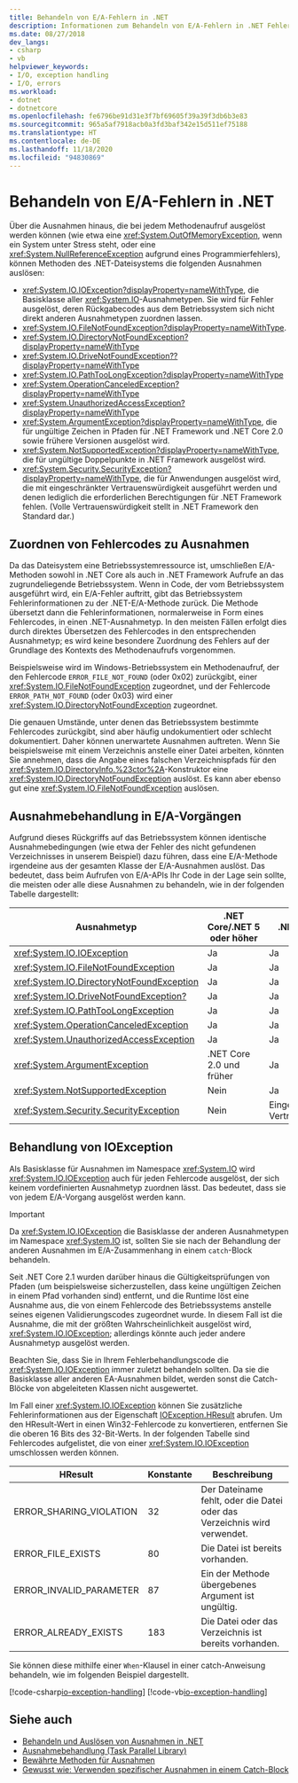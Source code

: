 ```yaml
---
title: Behandeln von E/A-Fehlern in .NET
description: Informationen zum Behandeln von E/A-Fehlern in .NET Fehlercodes Ausnahmen zuordnen, Ausnahmen in E/A-Vorgängen verarbeiten und IOException verarbeiten
ms.date: 08/27/2018
dev_langs:
- csharp
- vb
helpviewer_keywords:
- I/O, exception handling
- I/O, errors
ms.workload:
- dotnet
- dotnetcore
ms.openlocfilehash: fe6796be91d31e3f7bf69605f39a39f3db6b3e83
ms.sourcegitcommit: 965a5af7918acb0a3fd3baf342e15d511ef75188
ms.translationtype: HT
ms.contentlocale: de-DE
ms.lasthandoff: 11/18/2020
ms.locfileid: "94830869"
---
```

# <a name="handling-io-errors-in-net"></a>Behandeln von E/A-Fehlern in .NET

Über die Ausnahmen hinaus, die bei jedem Methodenaufruf ausgelöst werden können (wie etwa eine <xref:System.OutOfMemoryException>, wenn ein System unter Stress steht, oder eine <xref:System.NullReferenceException> aufgrund eines Programmierfehlers), können Methoden des .NET-Dateisystems die folgenden Ausnahmen auslösen:

- <xref:System.IO.IOException?displayProperty=nameWithType>, die Basisklasse aller <xref:System.IO>-Ausnahmetypen. Sie wird für Fehler ausgelöst, deren Rückgabecodes aus dem Betriebssystem sich nicht direkt anderen Ausnahmetypen zuordnen lassen.
- <xref:System.IO.FileNotFoundException?displayProperty=nameWithType>.
- <xref:System.IO.DirectoryNotFoundException?displayProperty=nameWithType>
- <xref:System.IO.DriveNotFoundException??displayProperty=nameWithType>
- <xref:System.IO.PathTooLongException?displayProperty=nameWithType>
- <xref:System.OperationCanceledException?displayProperty=nameWithType>
- <xref:System.UnauthorizedAccessException?displayProperty=nameWithType>
- <xref:System.ArgumentException?displayProperty=nameWithType>, die für ungültige Zeichen in Pfaden für .NET Framework und .NET Core 2.0 sowie frühere Versionen ausgelöst wird.
- <xref:System.NotSupportedException?displayProperty=nameWithType>, die für ungültige Doppelpunkte in .NET Framework ausgelöst wird.
- <xref:System.Security.SecurityException?displayProperty=nameWithType>, die für Anwendungen ausgelöst wird, die mit eingeschränkter Vertrauenswürdigkeit ausgeführt werden und denen lediglich die erforderlichen Berechtigungen für .NET Framework fehlen. (Volle Vertrauenswürdigkeit stellt in .NET Framework den Standard dar.)

## <a name="mapping-error-codes-to-exceptions"></a>Zuordnen von Fehlercodes zu Ausnahmen

Da das Dateisystem eine Betriebssystemressource ist, umschließen E/A-Methoden sowohl in .NET Core als auch in .NET Framework Aufrufe an das zugrundeliegende Betriebssystem. Wenn in Code, der vom Betriebssystem ausgeführt wird, ein E/A-Fehler auftritt, gibt das Betriebssystem Fehlerinformationen zu der .NET-E/A-Methode zurück. Die Methode übersetzt dann die Fehlerinformationen, normalerweise in Form eines Fehlercodes, in einen .NET-Ausnahmetyp. In den meisten Fällen erfolgt dies durch direktes Übersetzen des Fehlercodes in den entsprechenden Ausnahmetyp; es wird keine besondere Zuordnung des Fehlers auf der Grundlage des Kontexts des Methodenaufrufs vorgenommen.

Beispielsweise wird im Windows-Betriebssystem ein Methodenaufruf, der den Fehlercode `ERROR_FILE_NOT_FOUND` (oder 0x02) zurückgibt, einer <xref:System.IO.FileNotFoundException> zugeordnet, und der Fehlercode `ERROR_PATH_NOT_FOUND` (oder 0x03) wird einer <xref:System.IO.DirectoryNotFoundException> zugeordnet.

Die genauen Umstände, unter denen das Betriebssystem bestimmte Fehlercodes zurückgibt, sind aber häufig undokumentiert oder schlecht dokumentiert. Daher können unerwartete Ausnahmen auftreten. Wenn Sie beispielsweise mit einem Verzeichnis anstelle einer Datei arbeiten, könnten Sie annehmen, dass die Angabe eines falschen Verzeichnispfads für den <xref:System.IO.DirectoryInfo.%23ctor%2A>-Konstruktor eine <xref:System.IO.DirectoryNotFoundException> auslöst. Es kann aber ebenso gut eine <xref:System.IO.FileNotFoundException> auslösen.

## <a name="exception-handling-in-io-operations"></a>Ausnahmebehandlung in E/A-Vorgängen

Aufgrund dieses Rückgriffs auf das Betriebssystem können identische Ausnahmebedingungen (wie etwa der Fehler des nicht gefundenen Verzeichnisses in unserem Beispiel) dazu führen, dass eine E/A-Methode irgendeine aus der gesamten Klasse der E/A-Ausnahmen auslöst. Das bedeutet, dass beim Aufrufen von E/A-APIs Ihr Code in der Lage sein sollte, die meisten oder alle diese Ausnahmen zu behandeln, wie in der folgenden Tabelle dargestellt:

| Ausnahmetyp | .NET Core/.NET 5 oder höher | .NET Framework |
|---|---|---|
| <xref:System.IO.IOException> | Ja | Ja |
| <xref:System.IO.FileNotFoundException> | Ja | Ja |
| <xref:System.IO.DirectoryNotFoundException> | Ja | Ja |
| <xref:System.IO.DriveNotFoundException?> | Ja | Ja |
| <xref:System.IO.PathTooLongException> | Ja | Ja |
| <xref:System.OperationCanceledException> | Ja | Ja |
| <xref:System.UnauthorizedAccessException> | Ja | Ja |
| <xref:System.ArgumentException> | .NET Core 2.0 und früher| Ja |
| <xref:System.NotSupportedException> | Nein | Ja |
| <xref:System.Security.SecurityException> | Nein | Eingeschränkte Vertrauenswürdigkeit |

## <a name="handling-ioexception"></a>Behandlung von IOException

Als Basisklasse für Ausnahmen im Namespace <xref:System.IO> wird <xref:System.IO.IOException> auch für jeden Fehlercode ausgelöst, der sich keinem vordefinierten Ausnahmetyp zuordnen lässt. Das bedeutet, dass sie von jedem E/A-Vorgang ausgelöst werden kann.

> [!IMPORTANT]
> Da <xref:System.IO.IOException> die Basisklasse der anderen Ausnahmetypen im Namespace <xref:System.IO> ist, sollten Sie sie nach der Behandlung der anderen Ausnahmen im E/A-Zusammenhang in einem `catch`-Block behandeln.

Seit .NET Core 2.1 wurden darüber hinaus die Gültigkeitsprüfungen von Pfaden (um beispielsweise sicherzustellen, dass keine ungültigen Zeichen in einem Pfad vorhanden sind) entfernt, und die Runtime löst eine Ausnahme aus, die von einem Fehlercode des Betriebssystems anstelle seines eigenen Validierungscodes zugeordnet wurde. In diesem Fall ist die Ausnahme, die mit der größten Wahrscheinlichkeit ausgelöst wird, <xref:System.IO.IOException>; allerdings könnte auch jeder andere Ausnahmetyp ausgelöst werden.

Beachten Sie, dass Sie in Ihrem Fehlerbehandlungscode die <xref:System.IO.IOException> immer zuletzt behandeln sollten. Da sie die Basisklasse aller anderen EA-Ausnahmen bildet, werden sonst die Catch-Blöcke von abgeleiteten Klassen nicht ausgewertet.

Im Fall einer <xref:System.IO.IOException> können Sie zusätzliche Fehlerinformationen aus der Eigenschaft [IOException.HResult](xref:System.Exception.HResult) abrufen. Um den HResult-Wert in einen Win32-Fehlercode zu konvertieren, entfernen Sie die oberen 16 Bits des 32-Bit-Werts. In der folgenden Tabelle sind Fehlercodes aufgelistet, die von einer <xref:System.IO.IOException> umschlossen werden können.

| HResult | Konstante | Beschreibung |
| --- | --- | --- |
| ERROR_SHARING_VIOLATION | 32 | Der Dateiname fehlt, oder die Datei oder das Verzeichnis wird verwendet. |
| ERROR_FILE_EXISTS | 80 | Die Datei ist bereits vorhanden. |
| ERROR_INVALID_PARAMETER | 87 | Ein der Methode übergebenes Argument ist ungültig. |
| ERROR_ALREADY_EXISTS | 183 | Die Datei oder das Verzeichnis ist bereits vorhanden. |

Sie können diese mithilfe einer `When`-Klausel in einer catch-Anweisung behandeln, wie im folgenden Beispiel dargestellt.

[!code-csharp[io-exception-handling](~/samples/snippets/standard/io/io-exceptions/cs/io-exceptions.cs)]
[!code-vb[io-exception-handling](~/samples/snippets/standard/io/io-exceptions/vb/io-exceptions.vb)]

## <a name="see-also"></a>Siehe auch

- [Behandeln und Auslösen von Ausnahmen in .NET](../exceptions/index.md)
- [Ausnahmebehandlung (Task Parallel Library)](../parallel-programming/exception-handling-task-parallel-library.md)
- [Bewährte Methoden für Ausnahmen](../exceptions/best-practices-for-exceptions.md)
- [Gewusst wie: Verwenden spezifischer Ausnahmen in einem Catch-Block](../exceptions/how-to-use-specific-exceptions-in-a-catch-block.md)
